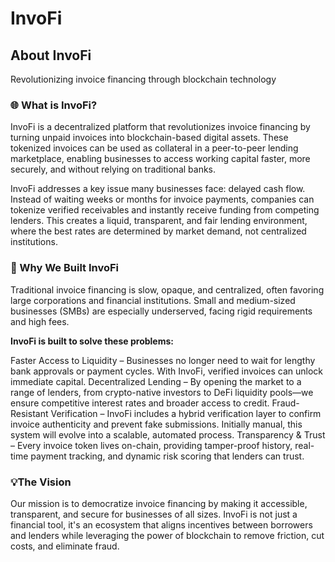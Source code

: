 # InvoFi
## About InvoFi
Revolutionizing invoice financing through blockchain technology

### 🌐 What is InvoFi?
InvoFi is a decentralized platform that revolutionizes invoice financing by turning unpaid invoices into blockchain-based digital assets. These tokenized invoices can be used as collateral in a peer-to-peer lending marketplace, enabling businesses to access working capital faster, more securely, and without relying on traditional banks.

InvoFi addresses a key issue many businesses face: delayed cash flow. Instead of waiting weeks or months for invoice payments, companies can tokenize verified receivables and instantly receive funding from competing lenders. This creates a liquid, transparent, and fair lending environment, where the best rates are determined by market demand, not centralized institutions.

### 🚀 Why We Built InvoFi
Traditional invoice financing is slow, opaque, and centralized, often favoring large corporations and financial institutions. Small and medium-sized businesses (SMBs) are especially underserved, facing rigid requirements and high fees.

**InvoFi is built to solve these problems:**

Faster Access to Liquidity – Businesses no longer need to wait for lengthy bank approvals or payment cycles. With InvoFi, verified invoices can unlock immediate capital.
Decentralized Lending – By opening the market to a range of lenders, from crypto-native investors to DeFi liquidity pools—we ensure competitive interest rates and broader access to credit.
Fraud-Resistant Verification – InvoFi includes a hybrid verification layer to confirm invoice authenticity and prevent fake submissions. Initially manual, this system will evolve into a scalable, automated process.
Transparency & Trust – Every invoice token lives on-chain, providing tamper-proof history, real-time payment tracking, and dynamic risk scoring that lenders can trust.

### 💡The Vision
Our mission is to democratize invoice financing by making it accessible, transparent, and secure for businesses of all sizes. InvoFi is not just a financial tool, it's an ecosystem that aligns incentives between borrowers and lenders while leveraging the power of blockchain to remove friction, cut costs, and eliminate fraud.
